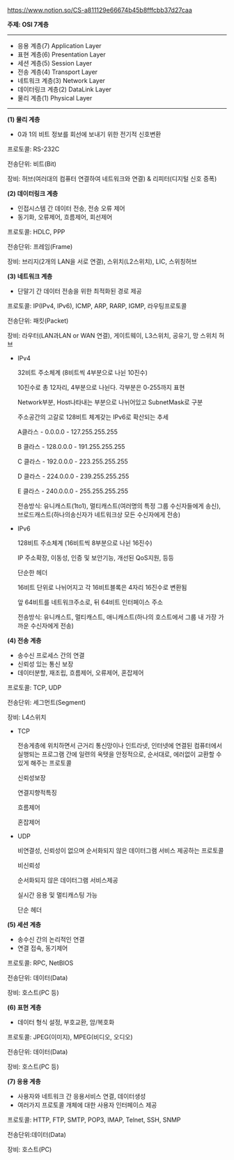 https://www.notion.so/CS-a811129e66674b45b8fffcbb37d27caa

**주제: OSI 7계층**

----------------------------------

- 응용 계층(7) Application Layer
- 표현 계층(6) Presentation Layer
- 세션 계층(5) Session Layer
- 전송 계층(4) Transport Layer
- 네트워크 계층(3) Network Layer
- 데이터링크 계층(2) DataLink Layer
- 물리 계층(1) Physical Layer

----------------------------------

**(1) 물리 계층**

- 0과 1의 비트 정보를 회선에 보내기 위한 전기적 신호변환

프로토콜: RS-232C

전송단위: 비트(Bit)

장비: 허브(여러대의 컴퓨터 연결하여 네트워크와 연결) & 리피터(디지털 신호 증폭)

**(2) 데이터링크 계층**

- 인접시스템 간 데이터 전송, 전송 오류 제어
- 동기화, 오류제어, 흐름제어, 회선제어

프로토콜: HDLC, PPP

전송단위: 프레임(Frame)

장비: 브리지(2개의 LAN을 서로 연결), 스위치(L2스위치), LIC, 스위칭허브

**(3) 네트워크 계층**

- 단말기 간 데이터 전송을 위한 최적화된 경로 제공

프로토콜: IP(IPv4, IPv6), ICMP, ARP, RARP, IGMP, 라우팅프로토콜

전송단위: 패킷(Packet)

장비: 라우터(LAN과LAN or WAN 연결), 게이트웨이, L3스위치, 공유기, 망 스위치 허브

- IPv4
    
    32비트 주소체계 (8비트씩 4부분으로 나뉜 10진수)
    
    10진수로 총 12자리, 4부분으로 나뉜다. 각부분은 0-255까지 표현
    
    Network부분, Host나타내는 부분으로 나뉘어있고 SubnetMask로 구분
    
    주소공간의 고갈로 128비트 체계갖는 IPv6로 확산되는 추세
    
    A클라스 - 0.0.0.0 - 127.255.255.255
    
    B 클라스 - 128.0.0.0 - 191.255.255.255
    
    C 클라스 - 192.0.0.0 - 223.255.255.255
    
    D 클라스 - 224.0.0.0 - 239.255.255.255
    
    E 클라스 - 240.0.0.0 - 255.255.255.255
    
    전송방식: 유니캐스트(1to1), 멀티캐스트(여러명의 특정 그룹 수신자들에게 송신), 브로드캐스트(하나의송신자가 네트워크상 모든 수신자에게 전송)
    
- IPv6
    
    128비트 주소체계 (16비트씩 8부분으로 나뉜 16진수)
    
    IP 주소확장, 이동성, 인증 및 보안기능, 개선된 QoS지원, 등등
    
    단순한 헤더
    
    16비트 단위로 나뉘어지고 각 16비트블록은 4자리 16진수로 변환됨
    
    앞 64비트를 네트워크주소로, 뒤 64비트 인터페이스 주소
    
    전송방식: 유니캐스트, 멀티캐스트, 애니캐스트(하나의 호스트에서 그룹 내 가장 가까운 수신자에게 전송)
    

**(4) 전송 계층**

- 송수신 프로세스 간의 연결
- 신뢰성 있는 통신 보장
- 데이터분할, 재조립, 흐름제어, 오류제어, 혼잡제어

프로토콜: TCP, UDP

전송단위: 세그먼트(Segment)

장비: L4스위치

- TCP
    
    전송게층에 위치하면서 근거리 통신망이나 인트라넷, 인터넷에 연결된 컴퓨터에서 실행되는 프로그램 간에 일련의 옥텟을 안정적으로, 순서대로, 에러없이 교환할 수 있게 해주는 프로토콜
    
    신뢰성보장
    
    연결지향적특징
    
    흐름제어
    
    혼잡제어
    
- UDP
    
    비연결성, 신뢰성이 없으며 순서화되지 않은 데이터그램 서비스 제공하는 프로토콜
    
    비신뢰성
    
    순서화되지 않은 데이터그램 서비스제공
    
    실시간 응용 및 멀티캐스팅 가능
    
    단순 헤더
    

**(5) 세션 계층**

- 송수신 간의 논리적인 연결
- 연결 접속, 동기제어

프로토콜: RPC, NetBIOS

전송단위: 데이터(Data)

장비: 호스트(PC 등)

**(6) 표현 계층**

- 데이터 형식 설정, 부호교환, 암/복호화

프로토콜: JPEG(이미지), MPEG(비디오, 오디오)

전송단위: 데이터(Data)

장비: 호스트(PC 등)

**(7) 응용 계층**

- 사용자와 네트워크 간 응용서비스 연결, 데이터생성
- 여러가지 프로토콜 개체에 대한 사용자 인터페이스 제공

프로토콜: HTTP, FTP, SMTP, POP3, IMAP, Telnet, SSH, SNMP

전송단위:데이터(Data)

장비: 호스트(PC)
